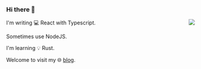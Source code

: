 ### Hi there 🥳

<img align="right" src="https://github-readme-stats.vercel.app/api?username=b2d1&show_icons=true&theme=calm&count_private=true&bg_color=0,536976,292E49&title_color=cdfffc&text_color=21e6c1&icon_color=a6f0c6&hide_title=true" />

I'm writing 💻 React with Typescript.

Sometimes use NodeJS.

I'm learning 💡 Rust.

Welcome to visit my 🌐 [blog](https://www.baobangdong.cn/).
